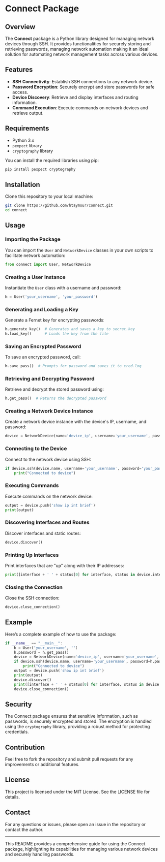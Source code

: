 # Connect Package

## Overview
The **Connect** package is a Python library designed for managing network devices through SSH. It provides functionalities for securely storing and retrieving passwords, managing network automation making it an ideal solution for automating network management tasks across various devices.

## Features
- **SSH Connectivity**: Establish SSH connections to any network device.
- **Password Encryption**: Securely encrypt and store passwords for safe access.
- **Device Discovery**: Retrieve and display interfaces and routing information.
- **Command Execution**: Execute commands on network devices and retrieve output.

## Requirements
- Python 3.x
- `pexpect` library
- `cryptography` library

You can install the required libraries using pip:
```bash
pip install pexpect cryptography
```

## Installation
Clone this repository to your local machine:
```bash
git clone https://github.com/htaymour/connect.git
cd connect
```

## Usage

### Importing the Package
You can import the `User` and `NetworkDevice` classes in your own scripts to facilitate network automation:
```python
from connect import User, NetworkDevice
```

### Creating a User Instance
Instantiate the `User` class with a username and password:
```python
h = User('your_username', 'your_password')
```

### Generating and Loading a Key
Generate a Fernet key for encrypting passwords:
```python
h.generate_key()  # Generates and saves a key to secret.key
h.load_key()      # Loads the key from the file
```

### Saving an Encrypted Password
To save an encrypted password, call:
```python
h.save_pass()  # Prompts for password and saves it to cred.log
```

### Retrieving and Decrypting Password
Retrieve and decrypt the stored password using:
```python
h.get_pass()  # Returns the decrypted password
```

### Creating a Network Device Instance
Create a network device instance with the device's IP, username, and password:
```python
device = NetworkDevice(name='device_ip', username='your_username', password='your_password')
```

### Connecting to the Device
Connect to the network device using SSH:
```python
if device.ssh(device.name, username='your_username', password='your_password'):
    print("Connected to device")
```

### Executing Commands
Execute commands on the network device:
```python
output = device.push('show ip int brief')
print(output)
```

### Discovering Interfaces and Routes
Discover interfaces and static routes:
```python
device.discover()
```

### Printing Up Interfaces
Print interfaces that are "up" along with their IP addresses:
```python
print([interface + ' ' + status[0] for interface, status in device.interface.items() if 'up' in status[1:]])
```

### Closing the Connection
Close the SSH connection:
```python
device.close_connection()
```

## Example
Here’s a complete example of how to use the package:
```python
if __name__ == "__main__":
    h = User('your_username', '')
    h.password = h.get_pass()
    device = NetworkDevice(name='device_ip', username='your_username', password=h.password)
    if device.ssh(device.name, username='your_username', password=h.password):
        print("Connected to device")
    output = device.push('show ip int brief')
    print(output)
    device.discover()
    print([interface + ' ' + status[0] for interface, status in device.interface.items() if 'up' in status[1:]])
    device.close_connection()
```

## Security
The Connect package ensures that sensitive information, such as passwords, is securely encrypted and stored. The encryption is handled using the `cryptography` library, providing a robust method for protecting credentials.

## Contribution
Feel free to fork the repository and submit pull requests for any improvements or additional features.

## License
This project is licensed under the MIT License. See the LICENSE file for details.

## Contact
For any questions or issues, please open an issue in the repository or contact the author.

---

This README provides a comprehensive guide for using the Connect package, highlighting its capabilities for managing various network devices and securely handling passwords.
